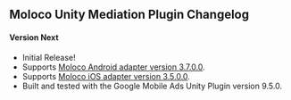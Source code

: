 ## Moloco Unity Mediation Plugin Changelog

#### Version Next
- Initial Release!
- Supports [Moloco Android adapter version 3.7.0.0](https://github.com/googleads/googleads-mobile-android-mediation/blob/main/ThirdPartyAdapters/moloco/CHANGELOG.md#version-3700).
- Supports [Moloco iOS adapter version 3.5.0.0](https://github.com/googleads/googleads-mobile-ios-mediation/blob/main/adapters/Moloco/CHANGELOG.md#version-3500).
- Built and tested with the Google Mobile Ads Unity Plugin version 9.5.0.
